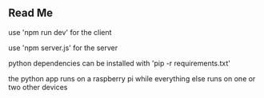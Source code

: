 ## Read Me

use 'npm run dev' for the client

use 'npm server.js' for the server

python dependencies can be installed with 'pip -r requirements.txt'

the python app runs on a raspberry pi while everything else runs on one or two other devices
